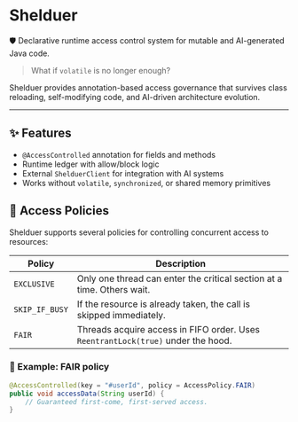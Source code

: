 
# Shelduer

🛡️ Declarative runtime access control system for mutable and AI-generated Java code.

> What if `volatile` is no longer enough?

Shelduer provides annotation-based access governance that survives class reloading, self-modifying code, and AI-driven architecture evolution.

---

## ✨ Features

- `@AccessControlled` annotation for fields and methods
- Runtime ledger with allow/block logic
- External `ShelduerClient` for integration with AI systems
- Works without `volatile`, `synchronized`, or shared memory primitives


## 🔐 Access Policies

Shelduer supports several policies for controlling concurrent access to resources:

| Policy          | Description |
|-----------------|-------------|
| `EXCLUSIVE`     | Only one thread can enter the critical section at a time. Others wait. |
| `SKIP_IF_BUSY`  | If the resource is already taken, the call is skipped immediately. |
| `FAIR`          | Threads acquire access in FIFO order. Uses `ReentrantLock(true)` under the hood. |

### 🎯 Example: FAIR policy

```java
@AccessControlled(key = "#userId", policy = AccessPolicy.FAIR)
public void accessData(String userId) {
    // Guaranteed first-come, first-served access.
}
